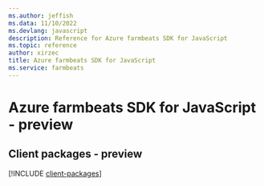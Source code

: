 ```yaml
---
ms.author: jeffish
ms.data: 11/10/2022
ms.devlang: javascript
description: Reference for Azure farmbeats SDK for JavaScript
ms.topic: reference
author: xirzec
title: Azure farmbeats SDK for JavaScript
ms.service: farmbeats
---
```

# Azure farmbeats SDK for JavaScript - preview

## Client packages - preview
[!INCLUDE [client-packages](farmbeats-client-index.md)]